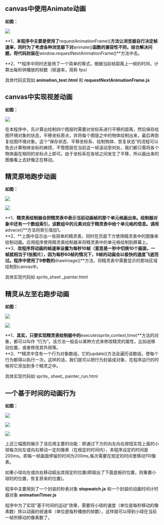 ## **canvas中使用Animate动画** ##
**如图：**

![](http://i.imgur.com/s5R1C92.png)


**1、**本程序中主要是使用了**requestAnimationFrame()**方法让浏览器自行决定帧速率，同时为了考虑各种浏览器下对**animate()**函数的兼容性不同，综合解决问题，将代码封装在**window.requestNextAnimationFrame()**方法中去。

**2、**程序中同时还是用了一个简单的等式，根据当前帧距离上一帧的时间，计算出每秒钟播放的帧数（帧速率，简称 fps）

具体代码实现如 **animation_test.html** 和 **requestNextAnimationFrame.js**

## **canvas中实现视差动画** ##
**如图：**

![](http://i.imgur.com/Nht3KCm.png)

在本程序中，先计算出绘制四个图层时需要对坐标系进行平移的距离，然后保存绘图环境对象的状态，平移坐标原点，并将每个图层之中的物体绘制出来，最后再恢复绘图环境对象。这个“保存状态、平移坐标系、绘制物体、恢复状态”的流程可以免去计算物体坐标的麻烦，不管图层在当前这一帧滚动至何处，我们都只需将各个物体画在相同的坐标点上即可。由于坐标系在各帧之间发生了平移，所以画出来的图像看上去好像正在移动。

## **精灵原地跑步动画** ##
**如图：**

![](http://i.imgur.com/Ehy6maA.png)

![](http://i.imgur.com/8greViv.png)

**1、**精灵表绘制器会把精灵表中表示当前动画帧的那个单元格画出来。绘制器对象中还有一个数组索引，该数组中的元素对应于精灵表中给个单元格的信息。调用**advace()**方法将索引值加1。<br>
**2、**上图中显示出一张简单的精灵表，同时在页面下方使用精灵表中的图像来绘制动画。应用程序使用精灵表绘制器来将精灵表中的单元格绘制到屏幕上。<br>
**3、**改程序将动画的帧速率设置为每秒10帧（意思是一秒中切换10个画面，一帧就相当于1张图片），因为每秒60帧的情况下，9帧的动画会以极快的速度飞逝而过。程序中使用了9参数的**drawImage()**方法，将精灵表中需要显示的那块区域绘制到canvas中。

具体实现代码如 sprite_sheet _painter.html

## **精灵从左至右跑步动画** ##
**如图：**

![](http://i.imgur.com/Uprt1B8.png)

![](http://i.imgur.com/8A2IbED.png)

**1、**其实，只要实现精灵表绘制器中的**execute(sprite,context,time)**方法的对象，都可以叫作 “行为”。该方法一般会以某种方式来修改精灵的属性，比如说移动位置，或者修改其外观等。<br>
**2、**精灵中含有一个行为对象数组，它的update()方法会遍历该数组，使每个行为都得以执行一次。这样的话，我们就可以把行为封装成对象，在程序运行的时候将它添加到多个精灵之中。

具体实现代码如 sprite_ sheet_ painter_run.html

## **一个基于时间的动画行为** ##
**如图：**

![](http://i.imgur.com/PdKAHqB.png)

![](http://i.imgur.com/obUBe6d.png)

![](http://i.imgur.com/x3Fe1gW.png)

上述三幅图则展示了该应用主要的功能：即通过下方的向左向右按钮实现上面的小球每次向左或向右移动一定的像素（在规定的时间内），本程序设定的时间是200ms。即每一帧画面停留的时间为200ms,每次需要在规定的时间里移动110像素。

如果小球向左或向右移动超出其规定的位置(即超出了下面底板的位置，则重置小球的的位置，恢复原来的位置)。

程序中主要用到了一个封装的秒表对象 **stopwatch.js**  和一个封装的动画时间计时器对象 **animationTimer.js** 

程序中为了实现"基于时间的运动"效果，需要将小球的速度（单位是每秒移动的像素数）除以动画的帧速率（单位是每秒播放的帧数），这样就可以得到小球在当前一帧所移动的像素数了。

